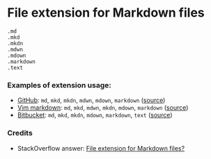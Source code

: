 File extension for Markdown files
=================================

```
.md
.mkd
.mkdn
.mdwn
.mdown
.markdown
.text
```

### Examples of extension usage:

- [GitHub][]: `md`, `mkd`, `mkdn`, `mdwn`, `mdown`, `markdown` ([source][gh-source])
- [Vim markdown][]: `md`, `mkd`, `mdwn`, `mkdn`, `mdown`, `markdown` ([source][vim-source])
- [Bitbucket][]: `md`, `mkd`, `mkdn`, `mdown`, `markdown`, `text` ([source][bitbucket-source])

[GitHub]: https://github.com
[gh-source]: https://github.com/github/markup/blob/master/lib/github/markup/markdown.rb#L33
[Vim markdown]: https://github.com/plasticboy/vim-markdown/
[vim-source]: https://github.com/plasticboy/vim-markdown/blob/be5e60fa2d85fec3b585411844846678a775a5d3/ftdetect/markdown.vim#L7
[Bitbucket]: https://bitbucket.org
[bitbucket-source]: https://confluence.atlassian.com/bitbucket/readme-content-221449772.html#READMEcontent-ExtensionsandLanguages

### Credits

- StackOverflow answer: [File extension for Markdown files?](https://superuser.com/a/285878/10801)
